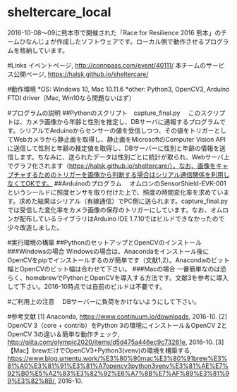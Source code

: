 # sheltercare_local
2016-10-08〜09に熊本市で開催された「Race for Resilience 2016 熊本」のチームひなんじょが作成したソフトウェアです。ローカル側で動作させるプログラムを格納しています。

#Links
イベントページ, http://connpass.com/event/40111/
本チームのサービス公開ページ, https://halsk.github.io/sheltercare/

#動作環境
*OS: Windows 10, Mac 10.11.6
*other: Python3, OpenCV3, Arduino FTDI driver（Mac, Win10なら問題ないはず）

#プログラムの説明
##Pythonのスクリプト　capture_final.py
　このスクリプトは、カメラ画像から年齢と性別を推定し、DBサーバに通報するプログラムです。シリアルでArduinoからセンサーの値を受信しつつ、その値をトリガーとしてWebカメラから静止画を取得し、静止画をMicrosoftのComputer Vision APIに送信して性別と年齢の推定値を取得し、DBサーバーに性別と年齢の情報を送信します。ちなみに、送られたデータは性別ごとに統計が取られ、Webサーバ上でグラフ化されます（https://halsk.github.io/sheltercare/）。なお、画像をキャプチャするためのトリガーを画像から判断する場合はシリアル通信関係を利用しなくてOKです。
##Arduinoのプログラム
　オムロンのSensorShield-EVK-001というシールドに照度センサを取り付けた上で、照度の時間変化率を求めています。求めた結果はシリアル（有線通信）でPC側に送られます。capture_final.pyでは受信した変化率をカメラ画像の保存のトリガーにしています。なお、オムロンが配布しているライブラリはArduino IDE 1.7.10ではビルドできなかったので少々改造しました。

#実行環境の構築
##PythonのセットアップとOpenCVのインストール
###Windowsの場合
Windowsの場合は、Anacondaをインストール後にOpenCVをpipでインストールするのが簡単です（文献1,2）。Anacondaのビット幅とOpenCVのビット幅は合わせて下さい。
###Macの場合
一番簡単なのは恐らく、homebrewでPythonとOpenCVを導入する方法です。文献3を参考に導入して下さい。2016-10時点では自前のビルドは不要です。
 
#ご利用上の注意
　DBサーバーに負荷をかけないようにして下さい。

#参考文献
[1] Anaconda, https://www.continuum.io/downloads, 2016-10.
[2] OpenCV 3（core + contrib）をPython 3の環境にインストール＆OpenCV 2とOpenCV 3の違い＆簡単な動作チェック, http://qiita.com/olympic2020/items/d5d475a446ec9c73261e, 2016-10.
[3] 【Mac】brewだけでOpenCV3+Python3(venv)の環境を構築する, https://www.blog.umentu.work/%E3%80%90mac%E3%80%91brew%E3%81%A0%E3%81%91%E3%81%A7opencv3python3venv%E3%81%AE%E7%92%B0%E5%A2%83%E3%82%92%E6%A7%8B%E7%AF%89%E3%81%99%E3%82%8B/, 2016-10.
